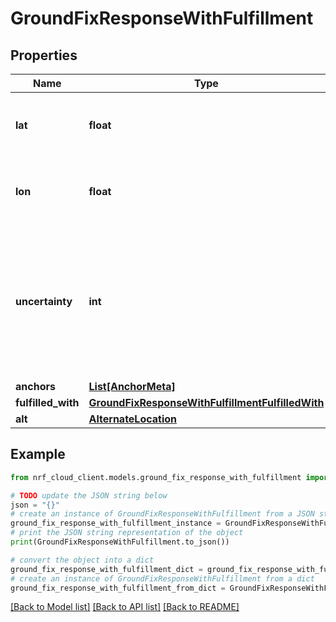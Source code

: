 # GroundFixResponseWithFulfillment


## Properties

Name | Type | Description | Notes
------------ | ------------- | ------------- | -------------
**lat** | **float** | WGS 84 geodetic grid line, north to south. | 
**lon** | **float** | WGS 84 geodetic grid line, east to west. | 
**uncertainty** | **int** | Radius of the uncertainty circle around the location in meters. Also known as Horizontal Positioning Error (HPE). | 
**anchors** | [**List[AnchorMeta]**](AnchorMeta.md) |  | [optional] 
**fulfilled_with** | [**GroundFixResponseWithFulfillmentFulfilledWith**](GroundFixResponseWithFulfillmentFulfilledWith.md) |  | 
**alt** | [**AlternateLocation**](AlternateLocation.md) |  | [optional] 

## Example

```python
from nrf_cloud_client.models.ground_fix_response_with_fulfillment import GroundFixResponseWithFulfillment

# TODO update the JSON string below
json = "{}"
# create an instance of GroundFixResponseWithFulfillment from a JSON string
ground_fix_response_with_fulfillment_instance = GroundFixResponseWithFulfillment.from_json(json)
# print the JSON string representation of the object
print(GroundFixResponseWithFulfillment.to_json())

# convert the object into a dict
ground_fix_response_with_fulfillment_dict = ground_fix_response_with_fulfillment_instance.to_dict()
# create an instance of GroundFixResponseWithFulfillment from a dict
ground_fix_response_with_fulfillment_from_dict = GroundFixResponseWithFulfillment.from_dict(ground_fix_response_with_fulfillment_dict)
```
[[Back to Model list]](../README.md#documentation-for-models) [[Back to API list]](../README.md#documentation-for-api-endpoints) [[Back to README]](../README.md)


